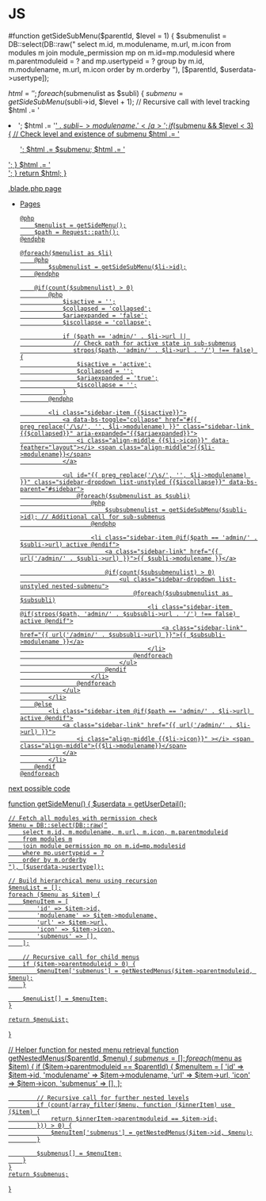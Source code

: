 # JS
#function getSideSubMenu($parentId, $level = 1) {
  $submenulist = DB::select(DB::raw("
    select m.id, m.modulename, m.url, m.icon
    from modules m
    join module_permission mp on m.id=mp.modulesid
    where m.parentmoduleid = ? and
          mp.usertypeid = ?
    group by m.id, m.modulename, m.url, m.icon
    order by m.orderby
  "), [$parentId, $userdata->usertype]);

  $html = '';
  foreach ($submenulist as $subli) {
    $submenu = getSideSubMenu($subli->id, $level + 1); // Recursive call with level tracking
    $html .= '<li class="sidebar-item">';
    $html .= '<a class="sidebar-link" href="' . url('/admin/' . $subli->url) . '">' . $subli->modulename . '</a>';
    if ($submenu && $level < 3) { // Check level and existence of submenu
      $html .= '<ul class="sidebar-dropdown list-unstyled">';
      $html .= $submenu;
      $html .= '</ul>';
    }
    $html .= '</li>';
  }
  return $html;
}

.blade.php page

<ul class="sidebar-nav">
    <li class="sidebar-header">Pages</li>

    @php
        $menulist = getSideMenu();
        $path = Request::path();
    @endphp

    @foreach($menulist as $li)
        @php
            $submenulist = getSideSubMenu($li->id);
        @endphp

        @if(count($submenulist) > 0)
            @php
                $isactive = '';
                $collapsed = 'collapsed';
                $ariaexpanded = 'false';
                $iscollapse = 'collapse';

                if ($path == 'admin/' . $li->url || 
                   // Check path for active state in sub-submenus
                   strpos($path, 'admin/' . $li->url . '/') !== false) {
                    $isactive = 'active';
                    $collapsed = '';
                    $ariaexpanded = 'true';
                    $iscollapse = '';
                }
            @endphp

            <li class="sidebar-item {{$isactive}}">
                <a data-bs-toggle="collapse" href="#{{ preg_replace('/\s/', '', $li->modulename) }}" class="sidebar-link {{$collapsed}}" aria-expanded="{{$ariaexpanded}}">
                    <i class="align-middle {{$li->icon}}" data-feather="layout"></i> <span class="align-middle">{{$li->modulename}}</span>
                </a>

                <ul id="{{ preg_replace('/\s/', '', $li->modulename) }}" class="sidebar-dropdown list-unstyled {{$iscollapse}}" data-bs-parent="#sidebar">
                    @foreach($submenulist as $subli)
                        @php
                            $subsubmenulist = getSideSubMenu($subli->id); // Additional call for sub-submenus
                        @endphp

                        <li class="sidebar-item @if($path == 'admin/' . $subli->url) active @endif">
                            <a class="sidebar-link" href="{{ url('/admin/' . $subli->url) }}">{{ $subli->modulename }}</a>

                            @if(count($subsubmenulist) > 0)
                                <ul class="sidebar-dropdown list-unstyled nested-submenu">
                                    @foreach($subsubmenulist as $subsubli)
                                        <li class="sidebar-item @if(strpos($path, 'admin/' . $subsubli->url . '/') !== false) active @endif">
                                            <a class="sidebar-link" href="{{ url('/admin/' . $subsubli->url) }}">{{ $subsubli->modulename }}</a>
                                        </li>
                                    @endforeach
                                </ul>
                            @endif
                        </li>
                    @endforeach
                </ul>
            </li>
        @else
            <li class="sidebar-item @if($path == 'admin/' . $li->url) active @endif">
                <a class="sidebar-link" href="{{ url('/admin/' . $li->url) }}">
                    <i class="align-middle {{$li->icon}}" ></i> <span class="align-middle">{{$li->modulename}}</span>
                </a>
            </li>
        @endif
    @endforeach
</ul>



next possible code

function getSideMenu()
{
    $userdata = getUserDetail();

    // Fetch all modules with permission check
    $menu = DB::select(DB::raw("
        select m.id, m.modulename, m.url, m.icon, m.parentmoduleid
        from modules m
        join module_permission mp on m.id=mp.modulesid
        where mp.usertypeid = ?
        order by m.orderby
    "), [$userdata->usertype]);

    // Build hierarchical menu using recursion
    $menuList = [];
    foreach ($menu as $item) {
        $menuItem = [
            'id' => $item->id,
            'modulename' => $item->modulename,
            'url' => $item->url,
            'icon' => $item->icon,
            'submenus' => [],
        ];

        // Recursive call for child menus
        if ($item->parentmoduleid > 0) {
            $menuItem['submenus'] = getNestedMenus($item->parentmoduleid, $menu);
        }

        $menuList[] = $menuItem;
    }

    return $menuList;
}

// Helper function for nested menu retrieval
function getNestedMenus($parentId, $menu)
{
    $submenus = [];
    foreach ($menu as $item) {
        if ($item->parentmoduleid == $parentId) {
            $menuItem = [
                'id' => $item->id,
                'modulename' => $item->modulename,
                'url' => $item->url,
                'icon' => $item->icon,
                'submenus' => [],
            ];

            // Recursive call for further nested levels
            if (count(array_filter($menu, function ($innerItem) use ($item) {
                return $innerItem->parentmoduleid == $item->id;
            })) > 0) {
                $menuItem['submenus'] = getNestedMenus($item->id, $menu);
            }

            $submenus[] = $menuItem;
        }
    }
    return $submenus;
}
